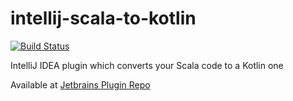 # intellij-scala-to-kotlin
[![Build Status](https://travis-ci.org/darthorimar/intellij-scala-to-kotlin.svg?branch=master)](https://travis-ci.org/darthorimar/intellij-scala-to-kotlin)

IntelliJ IDEA plugin which converts your Scala code to a Kotlin one

Available at [Jetbrains Plugin Repo](https://plugins.jetbrains.com/plugin/13795-scala-to-kotlin-converter)
